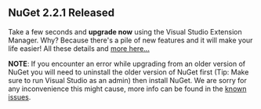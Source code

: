 ﻿## NuGet 2.2.1 Released
Take a few seconds and **upgrade now** using the Visual Studio Extension Manager. Why? Because there's a pile of new features and it will make your life easier! All these details and [more here...](http://docs.nuget.org/docs/release-notes/nuget-2.2.1)

**NOTE**: If you encounter an error while upgrading from an older version of NuGet you will need to uninstall the older version of NuGet first (Tip: Make sure to run Visual Studio as an admin) then install NuGet. We are sorry for any inconvenience this might cause, more info can be found in the [known issues](http://docs.nuget.org/docs/reference/known-issues).